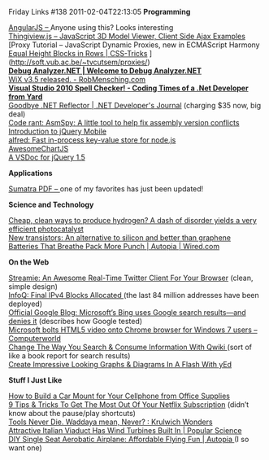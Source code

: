 Friday Links #138
2011-02-04T22:13:05
**Programming**

[AngularJS – ](http://www.angularjs.org/Main_Page)Anyone using this? Looks interesting   
[Thingiview.js – JavaScript 3D Model Viewer, Client Side Ajax Examples](http://replimat.com/thingiview/examples/client_side_ajax.html)   
[Proxy Tutorial – JavaScript Dynamic Proxies, new in ECMAScript Harmony   
[Equal Height Blocks in Rows | CSS-Tricks](http://css-tricks.com/equal-height-blocks-in-rows/) ](http://soft.vub.ac.be/~tvcutsem/proxies/)   
[**Debug Analyzer.NET | Welcome to Debug Analyzer.NET**](http://www.debuganalyzer.net/)   
[WiX v3.5 released. - RobMensching.com ](http://robmensching.com/blog/posts/2011/1/31/WiX-v3.5-released)   
[**Visual Studio 2010 Spell Checker! - Coding Times of a .Net Developer from Yard**](http://blogs.msdn.com/b/yardman/archive/2011/02/01/visual-studio-2010-spell-checker.aspx)   
[Goodbye .NET Reflector | .NET Developer's Journal](http://dotnet.sys-con.com/node/1700761) (charging $35 now, big deal)   
[Code rant: AsmSpy: A little tool to help fix assembly version conflicts](http://mikehadlow.blogspot.com/2011/02/asmspy-little-tool-to-help-fix-assembly.html?utm_source=feedburner&utm_medium=feed&utm_campaign=Feed%3A+CodeRant+%28Code+rant%29)   
[Introduction to jQuery Mobile](http://www.ibm.com/developerworks/web/library/wa-jqmobile/index.html?utm_source=javascriptweekly&utm_medium=email)   
[alfred: Fast in-process key-value store for node.js](http://thechangelog.com/post/3068810323/alfred-node-is-your-mansion-alfred-is-your-butler?utm_source=javascriptweekly&utm_medium=email)   
[AwesomeChartJS ](http://cyberpython.github.com/AwesomeChartJS/)   
[A VSDoc for jQuery 1.5 ](http://encosia.com/2011/02/04/a-vsdoc-for-jquery-1-5/?utm_source=feedburner&utm_medium=feed&utm_campaign=Feed%3A+Encosia+%28Encosia%29)

**Applications**

[Sumatra PDF – ](http://fileforum.betanews.com/detail/Sumatra-PDF/1177957646/1?utm_source=feedburner&utm_medium=feed&utm_campaign=Feed%3A+fileforum%2Ffull+%28Fileforum+-+full+feed%29)one of my favorites has just been updated!

**Science and Technology**

[Cheap, clean ways to produce hydrogen? A dash of disorder yields a very efficient photocatalyst](http://www.sciencedaily.com/releases/2011/01/110128165212.htm?utm_source=feedburner&utm_medium=feed&utm_campaign=Feed%3A+sciencedaily+%28ScienceDaily%3A+Latest+Science+News%29)   
[New transistors: An alternative to silicon and better than graphene](http://www.sciencedaily.com/releases/2011/01/110130194145.htm?utm_source=feedburner&utm_medium=feed&utm_campaign=Feed%3A+sciencedaily+%28ScienceDaily%3A+Latest+Science+News%29)   
[Batteries That Breathe Pack More Punch | Autopia | Wired.com](http://www.wired.com/autopia/2011/02/batteries-that-breathe-pack-more-punch/)

**On the Web**

[Streamie: An Awesome Real-Time Twitter Client For Your Browser](http://www.makeuseof.com/tag/streamie-awesome-realtime-twitter-client-browser/) (clean, simple design)   
[InfoQ: Final IPv4 Blocks Allocated ](http://www.infoq.com/news/2011/02/ipv4-exhaustion)(the last 84 million addresses have been deployed)   
[Official Google Blog: Microsoft’s Bing uses Google search results—and denies it](http://googleblog.blogspot.com/2011/02/microsofts-bing-uses-google-search.html?utm_source=feedburner&utm_medium=feed&utm_campaign=Feed%3A+blogspot%2FMKuf+%28Official+Google+Blog%29) (describes how Google tested)   
[Microsoft bolts HTML5 video onto Chrome browser for Windows 7 users – Computerworld](http://www.computerworld.com/s/article/9207801/Microsoft_bolts_HTML5_video_onto_Chrome_browser_for_Windows_7_users?source=rss_news)   
[Change The Way You Search & Consume Information With Qwiki ](http://www.makeuseof.com/tag/change-search-consume-information-qwiki/)(sort of like a book report for search results)   
[Create Impressive Looking Graphs & Diagrams In A Flash With yEd](http://www.makeuseof.com/tag/create-impressive-graphs-diagrams-flash-yed/)

**Stuff I Just Like**

[How to Build a Car Mount for Your Cellphone from Office Supplies](http://lifehacker.com/5747897/how-to-build-a-car-mount-for-your-cellphone-from-office-supplies?utm_source=feedburner&utm_medium=feed&utm_campaign=Feed%3A+lifehacker%2Ffull+%28Lifehacker%29)   
[9 Tips & Tricks To Get The Most Out Of Your Netflix Subscription](http://www.makeuseof.com/tag/9-tips-tricks-netflix-subscription/) (didn’t know about the pause/play shortcuts)   
[Tools Never Die. Waddaya mean, Never? : Krulwich Wonders](http://www.npr.org/blogs/krulwich/2011/02/01/133188723/tools-never-die-waddaya-mean-never?ft=1&f=1019)   
[Attractive Italian Viaduct Has Wind Turbines Built In | Popular Science ](http://www.popsci.com/technology/article/2011-02/wind-turbines-embedded-italian-viaduct-would-preserve-architecture-and-generate-power)   
[DIY Single Seat Aerobatic Airplane: Affordable Flying Fun | Autopia ](http://www.wired.com/autopia/2011/02/diy-single-seat-aerobatic-airplane-affordable-flying-fun/) (I so want one)
